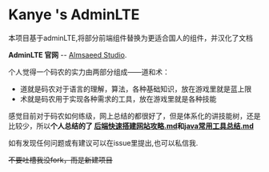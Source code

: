 Kanye 's AdminLTE
============

本项目基于adminLTE,将部分前端组件替换为更适合国人的组件，并汉化了文档

**AdminLTE 官网** --  [Almsaeed Studio](https://almsaeedstudio.com).

个人觉得一个码农的实力由两部分组成——道和术：

*  道就是码农对于语言的理解，算法，各种基础知识，放在游戏里就是蓝上限
*  术就是码农用于实现各种需求的工具，放在游戏里就是各种技能

感觉目前对于码农如何练级，网上总结的都很好了，但是体系化的讲技能树，还是比较少，所以**个人总结的了 [后端快速搭建网站攻略.md](https://kanye0405.github.io/2016/12/23/simple-front-end/)和[java常用工具总结.md](https://kanye0405.github.io/2016/12/29/java-useful-tools/)**


如有发现任何问题或有建议可以在issue里提出,也可以私信我.



~~不要吐槽我没fork，而是新建项目~~
